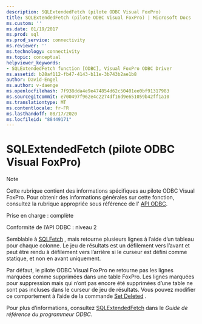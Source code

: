 ```yaml
---
description: SQLExtendedFetch (pilote ODBC Visual FoxPro)
title: SQLExtendedFetch (pilote ODBC Visual FoxPro) | Microsoft Docs
ms.custom: ''
ms.date: 01/19/2017
ms.prod: sql
ms.prod_service: connectivity
ms.reviewer: ''
ms.technology: connectivity
ms.topic: conceptual
helpviewer_keywords:
- SQLExtendedFetch function [ODBC], Visual FoxPro ODBC Driver
ms.assetid: b28af112-fb47-4143-b11e-3b743b2ae1b8
author: David-Engel
ms.author: v-daenge
ms.openlocfilehash: 7f938dda4e9e474854d62c50401ee0bf91317983
ms.sourcegitcommit: e700497f962e4c2274df16d9e651059b42ff1a10
ms.translationtype: MT
ms.contentlocale: fr-FR
ms.lasthandoff: 08/17/2020
ms.locfileid: "88449171"
---
```

# <a name="sqlextendedfetch-visual-foxpro-odbc-driver"></a>SQLExtendedFetch (pilote ODBC Visual FoxPro)
> [!NOTE]  
>  Cette rubrique contient des informations spécifiques au pilote ODBC Visual FoxPro. Pour obtenir des informations générales sur cette fonction, consultez la rubrique appropriée sous référence de l' [API ODBC](../../odbc/reference/syntax/odbc-api-reference.md).  
  
 Prise en charge : complète  
  
 Conformité de l’API ODBC : niveau 2  
  
 Semblable à [SQLFetch](../../odbc/microsoft/sqlfetch-visual-foxpro-odbc-driver.md) , mais retourne plusieurs lignes à l’aide d’un tableau pour chaque colonne. Le jeu de résultats est un défilement vers l’avant et peut être rendu à défilement vers l’arrière si le curseur est défini comme statique, et non en avant uniquement.  
  
 Par défaut, le pilote ODBC Visual FoxPro ne retourne pas les lignes marquées comme supprimées dans une table FoxPro. Les lignes marquées pour suppression mais qui n’ont pas encore été supprimées d’une table ne sont pas incluses dans le curseur de jeu de résultats. Vous pouvez modifier ce comportement à l’aide de la commande [Set Deleted](../../odbc/microsoft/set-deleted-command.md) .  
  
 Pour plus d’informations, consultez [SQLExtendedFetch](../../odbc/reference/syntax/sqlextendedfetch-function.md) dans le *Guide de référence du programmeur ODBC*.

